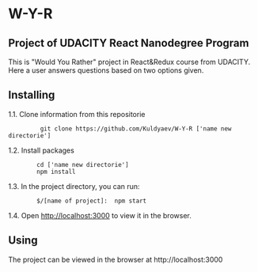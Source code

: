 # W-Y-R
## Project of UDACITY React Nanodegree Program

This is "Would You Rather" project in React&Redux  course from UDACITY.
Here a user answers questions based on two options given.

## Installing
1.1. Clone information from this repositorie

             git clone https://github.com/Kuldyaev/W-Y-R ['name new directorie']
             
1.2. Install packages

            cd ['name new directorie']
            npm install
            
1.3. In the project directory, you can run:

            $/[name of project]:  npm start

1.4. Open [http://localhost:3000](http://localhost:3000) to view it in the browser.

 ## Using 

The project can be viewed in the browser at http://localhost:3000



